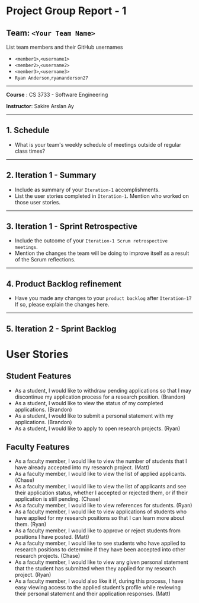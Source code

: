 # Project Group Report - 1

## Team: `<Your Team Name>`

List team members and their GitHub usernames

* `<member1>`,`<username1>`
* `<member2>`,`<username2>`
* `<member3>`,`<username3>`
* `Ryan Anderson`,`ryananderson27`

---
**Course** : CS 3733 - Software Engineering

**Instructor**: Sakire Arslan Ay

----
## 1. Schedule

 * What is your team's weekly schedule of meetings outside of regular class times? 

----
## 2. Iteration 1 - Summary

 * Include as summary of your `Iteration-1` accomplishments. 
 * List the user stories completed in `Iteration-1`. Mention who worked on those user stories. 

----
## 3. Iteration 1 - Sprint Retrospective

 * Include the outcome of your `Iteration-1 Scrum retrospective meetings`. 
 * Mention the changes the team will be doing to improve itself as a result of the Scrum reflections.

----
## 4. Product Backlog refinement

 * Have you made any changes to your `product backlog` after `Iteration-1`? If so, please explain the changes here. 

----
## 5. Iteration 2 - Sprint Backlog

# User Stories

## Student Features
- As a student, I would like to withdraw pending applications so that I may discontinue my application process for a research position. (Brandon)
- As a student, I would like to view the status of my completed applications. (Brandon)
- As a student, I would like to submit a personal statement with my applications. (Brandon)
- As a student, I would like to apply to open research projects. (Ryan)

## Faculty Features
- As a faculty member, I would like to view the number of students that I have already accepted into my research project. (Matt)
- As a faculty member, I would like to view the list of applied applicants. (Chase)
- As a faculty member, I would like to view the list of applicants and see their application status, whether I accepted or rejected them, or if their application is still pending. (Chase)
- As a faculty member, I would like to view references for students. (Ryan)
- As a faculty member, I would like to view applications of students who have applied for my research positions so that I can learn more about them. (Ryan)
- As a faculty member, I would like to approve or reject students from positions I have posted. (Matt)
- As a faculty member, I would like to see students who have applied to research positions to determine if they have been accepted into other research projects. (Chase)
- As a faculty member, I would like to view any given personal statement that the student has submitted when they applied for my research project. (Ryan)
- As a faculty member, I would also like it if, during this process, I have easy viewing access to the applied student’s profile while reviewing their personal statement and their application responses. (Matt)
